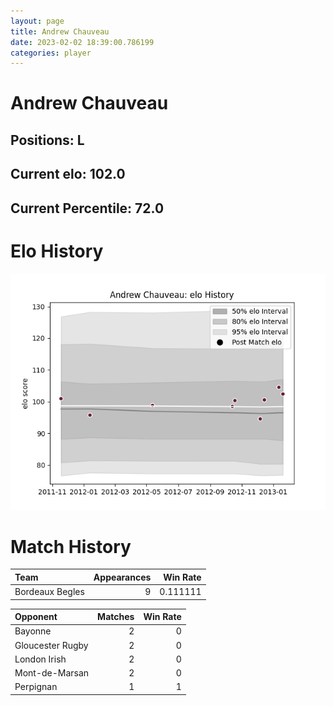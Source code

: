 ```yaml
---  
layout: page  
title: Andrew Chauveau  
date: 2023-02-02 18:39:00.786199  
categories: player  
---
```

# Andrew Chauveau

## Positions: L

## Current elo: 102.0

## Current Percentile: 72.0

# Elo History


![elo history](history_AndrewChauveau.png)
# Match History


| Team            |   Appearances |   Win Rate |
|:----------------|--------------:|-----------:|
| Bordeaux Begles |             9 |   0.111111 |

| Opponent         |   Matches |   Win Rate |
|:-----------------|----------:|-----------:|
| Bayonne          |         2 |          0 |
| Gloucester Rugby |         2 |          0 |
| London Irish     |         2 |          0 |
| Mont-de-Marsan   |         2 |          0 |
| Perpignan        |         1 |          1 |